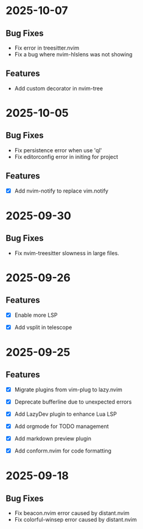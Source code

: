 # 2025-10-07

## Bug Fixes
- Fix error in treesitter.nvim
- Fix a bug where nvim-hlslens was not showing

## Features
- Add custom decorator in nvim-tree


# 2025-10-05

## Bug Fixes
- Fix persistence error when use 'ql'
- Fix editorconfig error in initing for project

## Features
- [x] Add nvim-notify to replace vim.notify


# 2025-09-30

## Bug Fixes
- Fix nvim-treesitter slowness in large files.


# 2025-09-26

## Features
- [x] Enable more LSP
- [x] Add vsplit in telescope


# 2025-09-25

## Features
- [x] Migrate plugins from vim-plug to lazy.nvim
- [x] Deprecate bufferline due to unexpected errors
- [x] Add LazyDev plugin to enhance Lua LSP
- [x] Add orgmode for TODO management
- [x] Add markdown preview plugin
- [x] Add conform.nvim for code formatting


# 2025-09-18

## Bug Fixes
- Fix beacon.nvim error caused by distant.nvim
- Fix colorful-winsep error caused by distant.nvim
